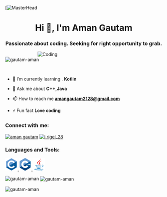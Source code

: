 [![MasterHead](https://user-images.githubusercontent.com/74038190/241765440-80728820-e06b-4f96-9c9e-9df46f0cc0a5.gif)
<h1 align="center">Hi 👋, I'm Aman Gautam</h1>
<h3 align="center">Passionate about coding. Seeking for right opportunity to grab.</h3>
<img align="right" alt="Coding" width="400" src="https://cdn.dribbble.com/users/1162077/screenshots/3848914/programmer.gif">

<p align="left"> <img src="https://komarev.com/ghpvc/?username=gautam-aman&label=Profile%20views&color=0e75b6&style=flat" alt="gautam-aman" /> </p>

<p align="left"> <a href="https://twitter.com/" target="blank"><img src="https://img.shields.io/twitter/follow/?logo=twitter&style=for-the-badge" alt="" /></a> </p>

- 🌱 I’m currently learning . **Kotlin**

- 💬 Ask me about **C++,Java**

- 📫 How to reach me **amangautam2128@gmail.com**

- ⚡ Fun fact **Love coding**

<h3 align="left">Connect with me:</h3>
<p align="left">
<a href="https://linkedin.com/in/aman gautam" target="blank"><img align="center" src="https://raw.githubusercontent.com/rahuldkjain/github-profile-readme-generator/master/src/images/icons/Social/linked-in-alt.svg" alt="aman gautam" height="30" width="40" /></a>
<a href="https://instagram.com/i.rigel_28" target="blank"><img align="center" src="[https://raw.githubusercontent.com/rahuldkjain/github-profile-readme-generator/master/src/images/icons/Social/instagram.svg](https://assets.stickpng.com/images/5a4e42e52da5ad73df7efe79.png)" alt="i.rigel_28" height="30" width="40" /></a>
</p>

<h3 align="left">Languages and Tools:</h3>
<p align="left"> <a href="https://www.cprogramming.com/" target="_blank" rel="noreferrer"> <img src="https://raw.githubusercontent.com/devicons/devicon/master/icons/c/c-original.svg" alt="c" width="40" height="40"/> </a> <a href="https://www.w3schools.com/cpp/" target="_blank" rel="noreferrer"> <img src="https://raw.githubusercontent.com/devicons/devicon/master/icons/cplusplus/cplusplus-original.svg" alt="cplusplus" width="40" height="40"/> </a> <a href="https://www.java.com" target="_blank" rel="noreferrer"> <img src="https://raw.githubusercontent.com/devicons/devicon/master/icons/java/java-original.svg" alt="java" width="40" height="40"/> </a> </p>

<p><img align="left" src="https://github-readme-stats.vercel.app/api/top-langs?username=gautam-aman&show_icons=true&locale=en&layout=compact" alt="gautam-aman" /></p>

<p>&nbsp;<img align="center" src="https://github-readme-stats.vercel.app/api?username=gautam-aman&show_icons=true&locale=en" alt="gautam-aman" /></p>

<p><img align="center" src="https://github-readme-streak-stats.herokuapp.com/?user=gautam-aman&" alt="gautam-aman" /></p>
